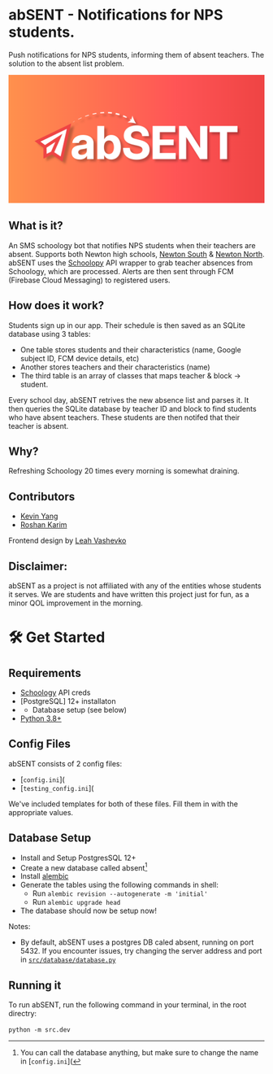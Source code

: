 # abSENT - Notifications for NPS students. 
Push notifications for NPS students, informing them of absent teachers. The solution to the absent list problem.

![abSENT Github Banner](https://github.com/absent-cc/branding/blob/main/banner.png)

## What is it?
An SMS schoology bot that notifies NPS students when their teachers are absent. Supports both Newton high schools, [Newton South](https://www.newton.k12.ma.us/nshs) & [Newton North](https://www.newton.k12.ma.us/nnhs).
abSENT uses the [Schoolopy](https://github.com/ErikBoesen/schoolopy) API wrapper to grab teacher absences from Schoology, which are processed. Alerts are then sent through FCM (Firebase Cloud Messaging) to registered users.

## How does it work?
Students sign up in our app. Their schedule is then saved as an SQLite database using 3 tables:

- One table stores students and their characteristics (name, Google subject ID, FCM device details, etc)
- Another stores teachers and their characteristics (name)
- The third table is an array of classes that maps teacher & block -> student. 

Every school day, abSENT retrives the new absence list and parses it. It then queries the SQLite database by teacher ID and block to find students who have absent teachers. These students are then notifed that their teacher is absent.

## Why?
Refreshing Schoology 20 times every morning is somewhat draining.
## Contributors
- [Kevin Yang](https://github.com/bykevinyang)
- [Roshan Karim](https://github.com/karimroshan)

Frontend design by [Leah Vashevko](https://github.com/theaquarium)

## Disclaimer:
abSENT as a project is not affiliated with any of the entities whose students it serves. We are students and have written this project just for fun, as a minor QOL improvement in the morning.

# 🛠️ Get Started
## Requirements
- [Schoology](https://www.schoology.com/) API creds
- [PostgreSQL] 12+ installaton
- - Database setup (see below)
- [Python 3.8+](https://www.python.org/downloads/)

## Config Files
abSENT consists of 2 config files:
- [```config.ini```](
- [```testing_config.ini```](

We've included templates for both of these files. Fill them in with the appropriate values.
## Database Setup
- Install and Setup PostgresSQL 12+
- Create a new database called absent[^1]
- Install [alembic](https://alembic.sqlalchemy.org/en/latest/)
- Generate the tables using the following commands in shell:
    - Run ```alembic revision --autogenerate -m 'initial'```
    - Run ```alembic upgrade head```
- The database should now be setup now!

[^1]: You can call the database anything, but make sure to change the name in [```config.ini```](

Notes: 
- By default, abSENT uses a postgres DB caled absent, running on port 5432. If you encounter issues, try changing the server address and port in [```src/database/database.py```]()


## Running it
To run abSENT, run the following command in your terminal, in the root directry:

```python -m src.dev```